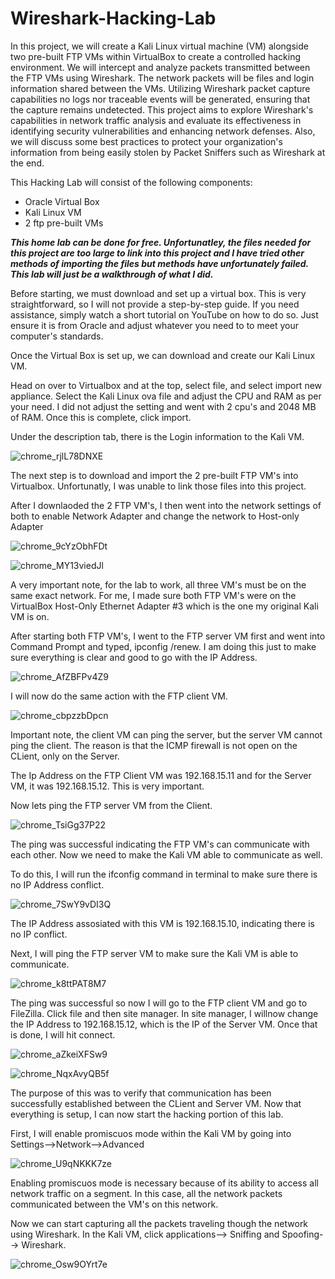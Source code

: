# Wireshark-Hacking-Lab

In this project, we will create a Kali Linux virtual machine (VM) alongside two pre-built FTP VMs within VirtualBox to create a controlled hacking environment. We will intercept and analyze packets transmitted between the FTP VMs using Wireshark. The network packets will be files and login information shared between the VMs. Utilizing Wireshark packet capture capabilities no logs nor traceable events will be generated, ensuring that the capture remains undetected. This project aims to explore Wireshark's capabilities in network traffic analysis and evaluate its effectiveness in identifying security vulnerabilities and enhancing network defenses. Also, we will discuss some best practices to protect your organization's information from being easily stolen by Packet Sniffers such as Wireshark at the end.

This Hacking Lab will consist of the following components:
- Oracle Virtual Box
- Kali Linux VM
- 2 ftp pre-built VMs

***This home lab can be done for free. Unfortunatley, the files needed for this project are too large to link into this project and I have tried other methods of importing the files but methods have unfortunately failed. This lab will just be a walkthrough of what I did.***

Before starting, we must download and set up a virtual box. This is very straightforward, so I will not provide a step-by-step guide. If you need assistance, simply watch a short tutorial on YouTube on how to do so. Just ensure it is from Oracle and adjust whatever you need to to meet your computer's standards.

Once the Virtual Box is set up, we can download and create our Kali Linux VM.

Head on over to Virtualbox and at the top, select file, and select import new appliance. Select the Kali Linux ova file and adjust the CPU and RAM as per your need. I did not adjust the setting and went with 2 cpu's and 2048 MB of RAM. Once this is complete, click import.

Under the description tab, there is the Login information to the Kali VM.

![chrome_rjlL78DNXE](https://github.com/user-attachments/assets/195ab416-d147-46c0-89fb-f738237e61b2)

The next step is to download and import the 2 pre-built FTP VM's into Virtualbox. Unfortunatly, I was unable to link those files into this project.

After I downlaoded the 2 FTP VM's, I then went into the network settings of both to enable Network Adapter and change the network to Host-only Adapter

![chrome_9cYzObhFDt](https://github.com/user-attachments/assets/54901978-5241-476b-aa15-b1f3d6f17ab3)

![chrome_MY13viedJl](https://github.com/user-attachments/assets/bcf66f4b-17fd-495b-8091-9f398c9d7df1)

A very important note, for the lab to work, all three VM's must be on the same exact network. For me, I made sure both FTP VM's were on the VirtualBox Host-Only Ethernet Adapter #3 which is the one my original Kali VM is on. 

After starting both FTP VM's, I went to the FTP server VM first and went into Command Prompt and typed, ipconfig /renew. I am doing this just to make sure everything is clear and good to go with the IP Address. 

![chrome_AfZBFPv4Z9](https://github.com/user-attachments/assets/c50be41f-7205-4491-bc1c-736c441b3a66)

I will now do the same action with the FTP client VM.

![chrome_cbpzzbDpcn](https://github.com/user-attachments/assets/c566acaf-0693-407a-99ba-9e7cbc4600d8)


Important note, the client VM can ping the server, but the server VM cannot ping the client. The reason is that the ICMP firewall is not open on the CLient, only on the Server. 

The Ip Address on the FTP Client VM was 192.168.15.11 and for the Server VM, it was 192.168.15.12. This is very important.

Now lets ping the FTP server VM from the Client.

![chrome_TsiGg37P22](https://github.com/user-attachments/assets/724c1db3-4f89-45a3-9e76-ecef3ccbfdf3)

The ping was successful indicating the FTP VM's can communicate with each other. Now we need to make the Kali VM able to communicate as well.

To do this, I will run the ifconfig command in terminal to make sure there is no IP Address conflict.

![chrome_7SwY9vDI3Q](https://github.com/user-attachments/assets/7a1b065d-8350-4b2b-8151-bdf919e432ba)

The IP Address assosiated with this VM is 192.168.15.10, indicating there is no IP conflict.

Next, I will ping the FTP server VM to make sure the Kali VM is able to communicate.

![chrome_k8ttPAT8M7](https://github.com/user-attachments/assets/965c4361-4df1-4f33-b0eb-380a3e1bd6c0)

The ping was successful so now I will go to the FTP client VM and go to FileZilla. Click file and then site manager. In site manager, I willnow change the IP Address to 192.168.15.12, which is the IP of the Server VM. Once that is done, I will hit connect.

![chrome_aZkeiXFSw9](https://github.com/user-attachments/assets/872a059c-5b63-4629-a621-f0b117628dac)

![chrome_NqxAvyQB5f](https://github.com/user-attachments/assets/76885414-7bab-420f-8c30-268a3d3b25fc)

The purpose of this was to verify that communication has been successfully established between the CLient and Server VM. Now that everything is setup, I can now start the hacking portion of this lab.

First, I will enable promiscuos mode within the Kali VM by going into Settings-->Network-->Advanced

![chrome_U9qNKKK7ze](https://github.com/user-attachments/assets/3ff95cd7-032f-4150-ac9e-45dacb222107)

Enabling promiscuos mode is necessary because of its ability to access all network traffic on a segment. In this case, all the network packets communicated between the VM's on this network.

Now we can start capturing all the packets traveling though the network using Wireshark. In the Kali VM, click applications--> Sniffing and Spoofing--> Wireshark. 

![chrome_Osw9OYrt7e](https://github.com/user-attachments/assets/4626f2af-afa4-4388-a5e5-bf5e358065c5)




































